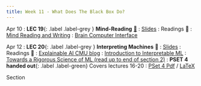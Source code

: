 ```yaml
---
title: Week 11 - What Does The Black Box Do?
---
```


Apr 10
: **LEC 19**{: .label .label-grey } **Mind-Reading** [🎥](https://harvard.hosted.panopto.com/Panopto/Pages/Viewer.aspx?id=ba712646-9171-4fe9-9592-afa101061966)
  : [Slides](https://canvas.harvard.edu/files/17290844/download?download_frd=1)
: Readings 📖
: [Mind Reading and Writing](https://canvas.harvard.edu/files/17284931/download?download_frd=1)
: [Brain Computer Interface](https://canvas.harvard.edu/files/17284932/download?download_frd=1)

Apr 12
: **LEC 20**{: .label .label-grey } **Interpreting Machines** 🎥 
  : [Slides](https://canvas.harvard.edu/files/17308136/download?download_frd=1)
: Readings 📖
: [Explainable AI CMU blog](https://insights.sei.cmu.edu/blog/what-is-explainable-ai/)
: [Introduction to Interpretable ML](https://petuum.medium.com/introduction-to-interpretable-machine-learning-3a62870f2f37)
: [Towards a Rigorous Science of ML (read up to end of section 2)](https://canvas.harvard.edu/files/17299595/download?download_frd=1)
:  **PSET 4 handed out**{: .label .label-green} Covers lectures 16-20
  : [PSet 4 Pdf](https://canvas.harvard.edu/files/17311445/download?download_frd=1) / [LaTeX](https://canvas.harvard.edu/files/17311449/download?download_frd=1)


Section
